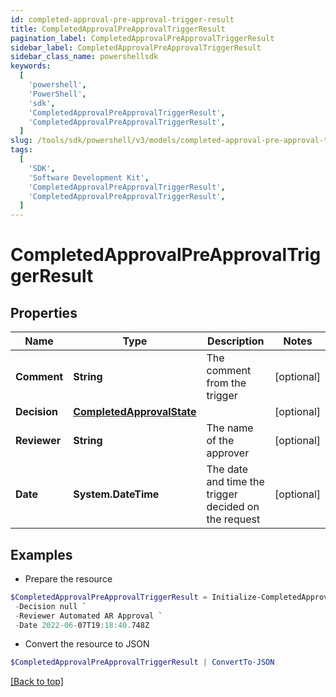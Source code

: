 ```yaml
---
id: completed-approval-pre-approval-trigger-result
title: CompletedApprovalPreApprovalTriggerResult
pagination_label: CompletedApprovalPreApprovalTriggerResult
sidebar_label: CompletedApprovalPreApprovalTriggerResult
sidebar_class_name: powershellsdk
keywords:
  [
    'powershell',
    'PowerShell',
    'sdk',
    'CompletedApprovalPreApprovalTriggerResult',
    'CompletedApprovalPreApprovalTriggerResult',
  ]
slug: /tools/sdk/powershell/v3/models/completed-approval-pre-approval-trigger-result
tags:
  [
    'SDK',
    'Software Development Kit',
    'CompletedApprovalPreApprovalTriggerResult',
    'CompletedApprovalPreApprovalTriggerResult',
  ]
---
```


# CompletedApprovalPreApprovalTriggerResult

## Properties

| Name | Type | Description | Notes |
| --- | --- | --- | --- |
| **Comment** | **String** | The comment from the trigger | [optional] |
| **Decision** | [**CompletedApprovalState**](completed-approval-state) |  | [optional] |
| **Reviewer** | **String** | The name of the approver | [optional] |
| **Date** | **System.DateTime** | The date and time the trigger decided on the request | [optional] |

## Examples

- Prepare the resource

```powershell
$CompletedApprovalPreApprovalTriggerResult = Initialize-CompletedApprovalPreApprovalTriggerResult  -Comment This request was autoapproved by our automated ETS subscriber `
 -Decision null `
 -Reviewer Automated AR Approval `
 -Date 2022-06-07T19:18:40.748Z
```

- Convert the resource to JSON

```powershell
$CompletedApprovalPreApprovalTriggerResult | ConvertTo-JSON
```

[[Back to top]](#)
